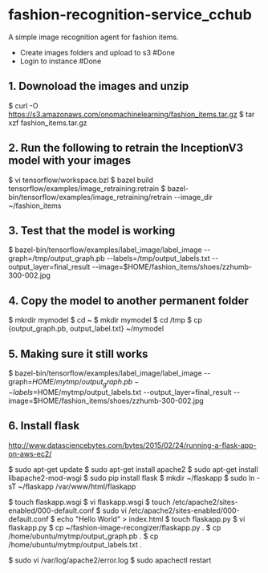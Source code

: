 # fashion-recognition-service_cchub
A simple image recognition agent for fashion items. 

- Create images folders and upload to s3
#Done
- Login to instance
#Done

## 1. Downoload the images and unzip
$ curl -O https://s3.amazonaws.com/onomachinelearning/fashion_items.tar.gz
$ tar xzf fashion_items.tar.gz 

## 2. Run the following to retrain the InceptionV3 model with your images
$ vi tensorflow/workspace.bzl 
$ bazel build tensorflow/examples/image_retraining:retrain
$ bazel-bin/tensorflow/examples/image_retraining/retrain --image_dir ~/fashion_items

## 3. Test that the model is working
$ bazel-bin/tensorflow/examples/label_image/label_image --graph=/tmp/output_graph.pb --labels=/tmp/output_labels.txt -- output_layer=final_result --image=$HOME/fashion_items/shoes/zzhumb-300-002.jpg

## 4. Copy the model to another permanent folder
$ mkrdir mymodel
$ cd ~
$ mkdir mymodel
$ cd /tmp 
$ cp {output_graph.pb, output_label.txt} ~/mymodel

## 5. Making sure it still works
$ bazel-bin/tensorflow/examples/label_image/label_image --graph=$HOME/mytmp/output_graph.pb --labels=$HOME/mytmp/output_labels.txt --output_layer=final_result --image=$HOME/fashion_items/shoes/zzhumb-300-002.jpg


## 6. Install flask
http://www.datasciencebytes.com/bytes/2015/02/24/running-a-flask-app-on-aws-ec2/

$ sudo apt-get update
$ sudo apt-get install apache2
$ sudo apt-get install libapache2-mod-wsgi
$ sudo pip install flask
$ mkdir ~/flaskapp
$ sudo ln -sT ~/flaskapp /var/www/html/flaskapp

$ touch flaskapp.wsgi
$ vi flaskapp.wsgi
$ touch /etc/apache2/sites-enabled/000-default.conf
$ sudo vi /etc/apache2/sites-enabled/000-default.conf
$ echo "Hello World" > index.html
$ touch flaskapp.py
$ vi flaskapp.py
$ cp ~/fashion-image-recongizer/flaskapp.py .
$ cp /home/ubuntu/mytmp/output_graph.pb .
$ cp /home/ubuntu/mytmp/output_labels.txt .


$ sudo vi /var/log/apache2/error.log
$ sudo apachectl restart
